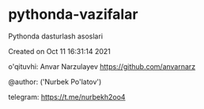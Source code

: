 # pythonda-vazifalar

 Pythonda dasturlash asoslari
 
 Created on  Oct 11 16:31:14 2021
 
 o'qituvhi: Anvar Narzulayev https://github.com/anvarnarz
 
 @author: ('Nurbek Po'latov')
 
 telegram: https://t.me/nurbekh2oo4
 
